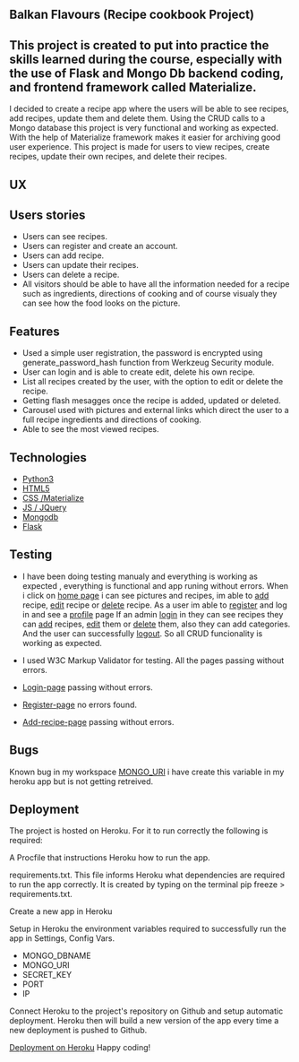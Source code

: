 
## Balkan Flavours (Recipe cookbook Project)

## This project is created to put into practice the skills learned during the course, especially with the use of Flask and Mongo Db backend coding, and frontend framework called Materialize.
I decided to create a recipe app where the users will be able to see recipes, add recipes, update them and delete them.
Using the CRUD calls to a Mongo database this project is very functional and working as expected.
With the help of Materialize framework makes it easier for archiving good user experience.
This project is made for users to view recipes, create recipes, update their own recipes, and delete their recipes.

## UX
## Users stories

* Users can see recipes.
* Users can register and create an account.
* Users can add recipe.
* Users can update their recipes.
* Users can delete a recipe.
* All visitors should be able to have all the information needed for a recipe such as ingredients, directions of cooking and of course visualy they can see how the food looks on the picture.

## Features

* Used a simple user registration, the password is encrypted using generate_password_hash function from Werkzeug Security module.
* User can login and is able to create edit, delete his own recipe.
* List all recipes created by the user, with the option to edit or delete the recipe.
* Getting flash mesagges once the recipe is added, updated or deleted.
* Carousel used with pictures and external links which direct the user to a full recipe ingredients and directions of cooking.
* Able to see the most viewed recipes.

## Technologies

* [Python3](https://www.python.org/)
* [HTML5](https://html.com/)
* [CSS /Materialize](https://materializecss.com/)
* [JS / JQuery](https://jquery.com/)
* [Mongodb](https://cloud.mongodb.com/)
* [Flask](https://flask.palletsprojects.com/)

## Testing

* I have been doing testing manualy and everything is working as expected , everything is functional and app runing without errors.
  When i click on [home page](https://browser-tomato-rook-szaxe467.ws-eu08.gitpod.io/workspace/Balkan-Flavours/static/css/images/home-page.png) i can see pictures and recipes, im able to [add](https://browser-tomato-rook-szaxe467.ws-eu08.gitpod.io/workspace/Balkan-Flavours/static/css/images/added-recipe.png) recipe, [edit](https://browser-tomato-rook-szaxe467.ws-eu08.gitpod.io/workspace/Balkan-Flavours/static/css/images/edit-page.png) recipe or [delete](https://browser-tomato-rook-szaxe467.ws-eu08.gitpod.io/workspace/Balkan-Flavours/static/css/images/delete-page.png) recipe.
  As a user im able to [register](https://browser-tomato-rook-szaxe467.ws-eu08.gitpod.io/workspace/Balkan-Flavours/static/css/images/registration-page.png) and log in and see a [profile](https://browser-tomato-rook-szaxe467.ws-eu08.gitpod.io/workspace/Balkan-Flavours/static/css/images/profile-page.png) page
  If an admin [login](https://browser-tomato-rook-szaxe467.ws-eu08.gitpod.io/workspace/Balkan-Flavours/static/css/images/home-page.png) in they can see recipes they can [add](https://browser-tomato-rook-szaxe467.ws-eu08.gitpod.io/workspace/Balkan-Flavours/static/css/images/added-recipe.png) recipes, [edit](https://browser-tomato-rook-szaxe467.ws-eu08.gitpod.io/workspace/Balkan-Flavours/static/css/images/edit-page.png) them or [delete](https://browser-tomato-rook-szaxe467.ws-eu08.gitpod.io/workspace/Balkan-Flavours/static/css/images/delete-page.png) them, also they can add categories.
  And the user can successfully [logout](https://browser-tomato-rook-szaxe467.ws-eu08.gitpod.io/workspace/Balkan-Flavours/static/css/images/logout-page.png).
  So all CRUD funcionality is working as expected.

* I used W3C Markup Validator for testing.
  All the pages passing without errors.
* [Login-page](https://browser-tomato-rook-szaxe467.ws-eu08.gitpod.io/workspace/Balkan-Flavours/static/css/images/w3c%20login-page.png) passing without errors.
* [Register-page](https://browser-tomato-rook-szaxe467.ws-eu08.gitpod.io/workspace/Balkan-Flavours/static/css/images/w3c%20register-page.png) no errors found.
* [Add-recipe-page](https://browser-tomato-rook-szaxe467.ws-eu08.gitpod.io/workspace/Balkan-Flavours/static/css/images/w3c%20add.png) passing without errors.

## Bugs

Known bug in my workspace [MONGO_URI](https://browser-tomato-rook-szaxe467.ws-eu08.gitpod.io/workspace/Balkan-Flavours/static/css/images/bug.png) i have create this variable in my heroku app but is not getting retreived.

## Deployment
The project is hosted on Heroku. For it to run correctly the following is required:

A Procfile that instructions Heroku how to run the app.

requirements.txt. This file informs Heroku what dependencies are required to run the app correctly. It is created by typing on the terminal pip freeze > requirements.txt.

Create a new app in Heroku

Setup in Heroku the environment variables required to successfully run the app in Settings, Config Vars.

* MONGO_DBNAME
* MONGO_URI
* SECRET_KEY
* PORT
* IP

Connect Heroku to the project's repository on Github and setup automatic deployment. Heroku then will build a new version of the app every time a new deployment is pushed to Github.

[Deployment on Heroku]( https://flask-balkan-flavors-project.herokuapp.com/)
Happy coding!
